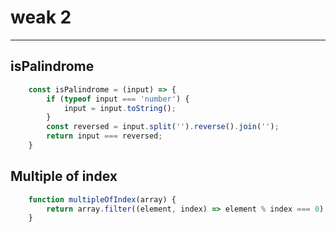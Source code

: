 # weak 2
---

## isPalindrome

````javascript
    const isPalindrome = (input) => {
        if (typeof input === 'number') {
            input = input.toString();
        }
        const reversed = input.split('').reverse().join('');
        return input === reversed;
    }
````

## Multiple of index

````javascript
    function multipleOfIndex(array) {
        return array.filter((element, index) => element % index === 0);
    }
````

## 

````javascript

````